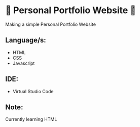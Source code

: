 # 🌱 Personal Portfolio Website 🌱
Making a simple Personal Portfolio Website 

## Language/s:
* HTML
* CSS
* Javascript

## IDE: 
* Virtual Studio Code

## Note:
Currently learning HTML
